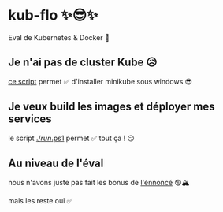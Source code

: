 # kub-flo ✨😎✨

Eval de Kubernetes & Docker 🐳

## Je n'ai pas de cluster Kube 😥

[ce script](./scripts/setup-minikube.ps1) permet ✅ d'installer minikube sous windows 😎

## Je veux build les images et déployer mes services

le script [./_run_.ps1](./_run_.ps1) permet ✅ tout ça ! 😏

## Au niveau de l'éval

nous n'avons juste pas fait les bonus de [l'énnoncé](Évaluation%20finale%20-%20sujet.pdf) 😨🏔️

mais les reste oui ✅
